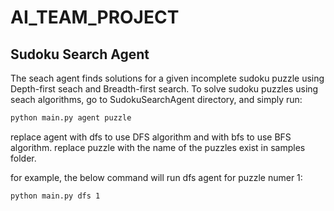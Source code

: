# AI_TEAM_PROJECT

## Sudoku Search Agent

The seach agent finds solutions for a given incomplete sudoku puzzle using Depth-first seach and Breadth-first search.
To solve sudoku puzzles using seach algorithms, go to SudokuSearchAgent directory, and simply run:

```bash
python main.py agent puzzle
```

replace agent with dfs to use DFS algorithm and with bfs to use BFS algorithm.
replace puzzle with the name of the puzzles exist in samples folder.

for example, the below command will run dfs agent for puzzle numer 1:

```bash
python main.py dfs 1
```
